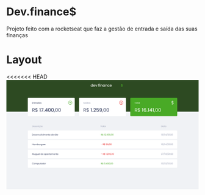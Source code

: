 # Dev.finance$
Projeto feito com a rocketseat que faz a gestão de entrada e saída das suas finanças

# Layout

<<<<<<< HEAD
![Alt text](./Início.png)

